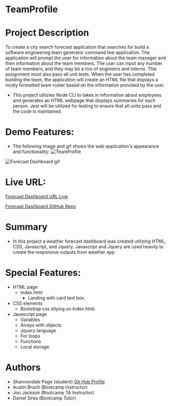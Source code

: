 # TeamProfile

# Project Description
To create a city search forecast application that searches for build a software engineering team generator command line application. The application will prompt the user for information about the team manager and then information about the team members. The user can input any number of team members, and they may be a mix of engineers and interns. This assignment must also pass all unit tests. When the user has completed building the team, the application will create an HTML file that displays a nicely formatted team roster based on the information provided by the user.

* This project utilizies Node CLI to takes in information about employees and generates an HTML webpage that displays summaries for each person. Jest will be utilized for testing to ensure that all units pass and the code is maintained.  

# Demo Features:
* The following image and gif shows the web application's appearance and functionality:
![TeamProfile](liveview.png)

![Forecast Dashboard gif](ForecastDashboard.gif)

# Live URL:
<a href="https://sjohn214.github.io/ForecastDashboard/">Forecast Dashboard URL Live</a>

<a href="https://github.com/sjohn214/ForecastDashboard.git">Forecast Dashboard GitHub Repo</a>

# Summary
* In this project a weather forecast dashboard was created utilizing HTML, CSS, Javascript, and Jquery. Javascript and Jquery are used heavily to create the responsive outputs from weather app.

# Special Features:
* HTML page
  * Index.html
    * Landing with card text box.
* CSS elements 
  * Bootstrap css stlying on Index.html.
* Javascript page
  * Variables
  * Arrays with objects
  * Jquery language 
  * For loops
  * Functions
  * Local storage


# Authors
* Shannondale Page (student) <a href="https://github.com/sjohn214">Git Hub Profile</a>
* Austin Bruch (Bootcamp Instructor)
* Jon Jackson (Bootcamp TA Instructor)
* Daniel Sires (Bootcamp Tutor)